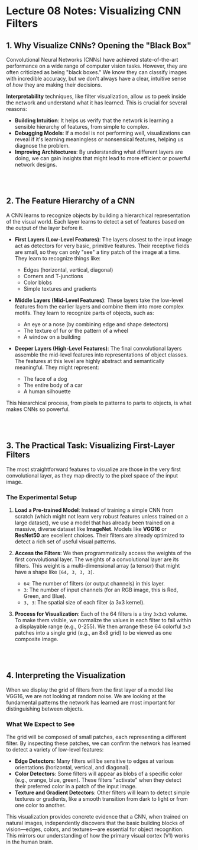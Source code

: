 # Lecture 08 Notes: Visualizing CNN Filters

## 1. Why Visualize CNNs? Opening the "Black Box"

Convolutional Neural Networks (CNNs) have achieved state-of-the-art performance on a wide range of computer vision tasks. However, they are often criticized as being "black boxes." We know they can classify images with incredible accuracy, but we don't always have a clear, intuitive sense of *how* they are making their decisions.

**Interpretability** techniques, like filter visualization, allow us to peek inside the network and understand what it has learned. This is crucial for several reasons:
- **Building Intuition**: It helps us verify that the network is learning a sensible hierarchy of features, from simple to complex.
- **Debugging Models**: If a model is not performing well, visualizations can reveal if it's learning meaningless or nonsensical features, helping us diagnose the problem.
- **Improving Architectures**: By understanding what different layers are doing, we can gain insights that might lead to more efficient or powerful network designs.

<br>
<br>

## 2. The Feature Hierarchy of a CNN

A CNN learns to recognize objects by building a hierarchical representation of the visual world. Each layer learns to detect a set of features based on the output of the layer before it.

- **First Layers (Low-Level Features)**: The layers closest to the input image act as detectors for very basic, primitive features. Their receptive fields are small, so they can only "see" a tiny patch of the image at a time. They learn to recognize things like:
    - Edges (horizontal, vertical, diagonal)
    - Corners and T-junctions
    - Color blobs
    - Simple textures and gradients

- **Middle Layers (Mid-Level Features)**: These layers take the low-level features from the earlier layers and combine them into more complex motifs. They learn to recognize parts of objects, such as:
    - An eye or a nose (by combining edge and shape detectors)
    - The texture of fur or the pattern of a wheel
    - A window on a building

- **Deeper Layers (High-Level Features)**: The final convolutional layers assemble the mid-level features into representations of object classes. The features at this level are highly abstract and semantically meaningful. They might represent:
    - The face of a dog
    - The entire body of a car
    - A human silhouette

This hierarchical process, from pixels to patterns to parts to objects, is what makes CNNs so powerful.

<br>
<br>

## 3. The Practical Task: Visualizing First-Layer Filters

The most straightforward features to visualize are those in the very first convolutional layer, as they map directly to the pixel space of the input image.

### The Experimental Setup
1.  **Load a Pre-trained Model**: Instead of training a simple CNN from scratch (which might not learn very robust features unless trained on a large dataset), we use a model that has already been trained on a massive, diverse dataset like **ImageNet**. Models like **VGG16** or **ResNet50** are excellent choices. Their filters are already optimized to detect a rich set of useful visual patterns.

2.  **Access the Filters**: We then programmatically access the weights of the first convolutional layer. The weights of a convolutional layer are its filters. This weight is a multi-dimensional array (a tensor) that might have a shape like `[64, 3, 3, 3]`.
    - `64`: The number of filters (or output channels) in this layer.
    - `3`: The number of input channels (for an RGB image, this is Red, Green, and Blue).
    - `3, 3`: The spatial size of each filter (a 3x3 kernel).

3.  **Process for Visualization**: Each of the 64 filters is a tiny `3x3x3` volume. To make them visible, we normalize the values in each filter to fall within a displayable range (e.g., 0-255). We then arrange these 64 colorful `3x3` patches into a single grid (e.g., an 8x8 grid) to be viewed as one composite image.

<br>
<br>

## 4. Interpreting the Visualization



When we display the grid of filters from the first layer of a model like VGG16, we are not looking at random noise. We are looking at the fundamental patterns the network has learned are most important for distinguishing between objects.

### What We Expect to See
The grid will be composed of small patches, each representing a different filter. By inspecting these patches, we can confirm the network has learned to detect a variety of low-level features:
- **Edge Detectors**: Many filters will be sensitive to edges at various orientations (horizontal, vertical, and diagonal).
- **Color Detectors**: Some filters will appear as blobs of a specific color (e.g., orange, blue, green). These filters "activate" when they detect their preferred color in a patch of the input image.
- **Texture and Gradient Detectors**: Other filters will learn to detect simple textures or gradients, like a smooth transition from dark to light or from one color to another.

This visualization provides concrete evidence that a CNN, when trained on natural images, independently discovers that the basic building blocks of vision—edges, colors, and textures—are essential for object recognition. This mirrors our understanding of how the primary visual cortex (V1) works in the human brain.